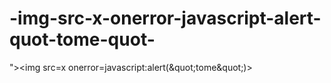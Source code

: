 # -img-src-x-onerror-javascript-alert-quot-tome-quot-
">&lt;img src=x onerror=javascript:alert(&amp;quot;tome&amp;quot;)>
